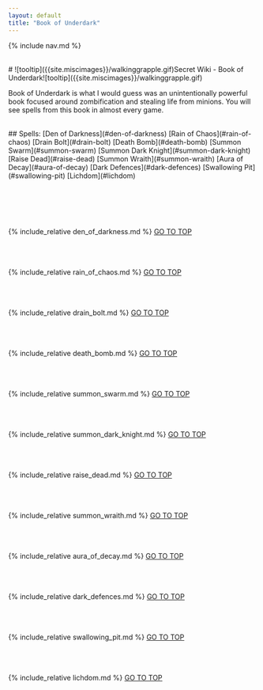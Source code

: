 ```yaml
---
layout: default
title: "Book of Underdark"
---
```



{% include nav.md  %}

<br />
# ![tooltip]({{site.miscimages}}/walkinggrapple.gif)Secret Wiki - Book of Underdark![tooltip]({{site.miscimages}}/walkinggrapple.gif)


Book of Underdark is what I would guess was an unintentionally powerful book focused around zombification and stealing life from minions. You will see spells from this book in almost every game.


<br />
## Spells: 
[Den of Darkness](#den-of-darkness) 
[Rain of Chaos](#rain-of-chaos) 
[Drain Bolt](#drain-bolt) 
[Death Bomb](#death-bomb) 
[Summon Swarm](#summon-swarm) 
[Summon Dark Knight](#summon-dark-knight) 
[Raise Dead](#raise-dead) 
[Summon Wraith](#summon-wraith) 
[Aura of Decay](#aura-of-decay) 
[Dark Defences](#dark-defences) 
[Swallowing Pit](#swallowing-pit) 
[Lichdom](#lichdom) 

<br /><br /><br /><br />

{% include_relative den_of_darkness.md %}
[GO TO TOP](#secret-wiki---book-of-underdark)
<br /><br /><br /><br />


{% include_relative rain_of_chaos.md %}
[GO TO TOP](#secret-wiki---book-of-underdark)
<br /><br /><br /><br />


{% include_relative drain_bolt.md %}
[GO TO TOP](#secret-wiki---book-of-underdark)
<br /><br /><br /><br />


{% include_relative death_bomb.md %}
[GO TO TOP](#secret-wiki---book-of-underdark)
<br /><br /><br /><br />


{% include_relative summon_swarm.md %}
[GO TO TOP](#secret-wiki---book-of-underdark)
<br /><br /><br /><br />


{% include_relative summon_dark_knight.md %}
[GO TO TOP](#secret-wiki---book-of-underdark)
<br /><br /><br /><br />


{% include_relative raise_dead.md %}
[GO TO TOP](#secret-wiki---book-of-underdark)
<br /><br /><br /><br />


{% include_relative summon_wraith.md %}
[GO TO TOP](#secret-wiki---book-of-underdark)
<br /><br /><br /><br />


{% include_relative aura_of_decay.md %}
[GO TO TOP](#secret-wiki---book-of-underdark)
<br /><br /><br /><br />


{% include_relative dark_defences.md %}
[GO TO TOP](#secret-wiki---book-of-underdark)
<br /><br /><br /><br />


{% include_relative swallowing_pit.md %}
[GO TO TOP](#secret-wiki---book-of-underdark)
<br /><br /><br /><br />


{% include_relative lichdom.md %}
[GO TO TOP](#secret-wiki---book-of-underdark)
<br /><br /><br /><br />


